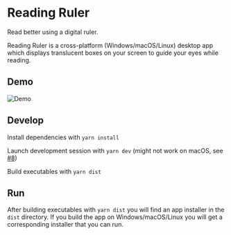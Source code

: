 # Reading Ruler

Read better using a digital ruler.

Reading Ruler is a cross-platform (Windows/macOS/Linux) desktop app which displays translucent boxes on your screen to guide your eyes while reading.

## Demo

![Demo](reading-ruler.gif)

## Develop

Install dependencies with `yarn install`

Launch development session with `yarn dev` (might not work on macOS, see [#8](https://github.com/carlenlund/reading-ruler/issues/8))

Build executables with `yarn dist`

## Run

After building executables with `yarn dist` you will find an app installer in the `dist` directory.
If you build the app on Windows/macOS/Linux you will get a corresponding installer that you can run.
